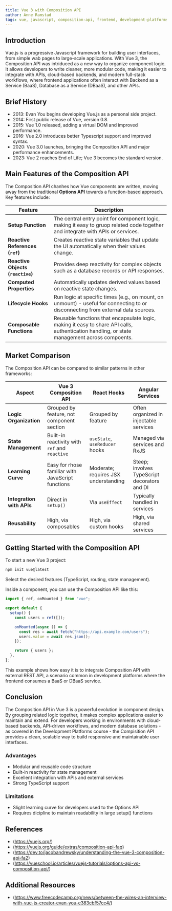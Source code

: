 ```yaml
---
title: Vue 3 with Composition API
author: Anne Ramstad
tags: vue, javascript, composition-api, frontend, development-platforms
---
```


## Introduction

Vue.js is a progressive Javascript framework for building user interfaces, from simple wab pages to large-scale applications. With Vue 3, the Composition API was intriduced as a new way to organize component logic. It allows developers to write cleaner, more modular code, making it easier to integrate with APIs, cloud-based backends, and modern full-stack workflows, where frontend applications often interact with Backend as a Service (BaaS), Database as a Service (DBaaS), and other APIs.

## Brief History

- 2013: Evan You begins developing Vue.js as a personal side project.
- 2014: First public release of Vue, version 0.8.
- 2015: Vue 1.0 released, adding a virtual DOM and improved performance.
- 2016: Vue 2.0 introduces better Typescript support and improved syntax.
- 2020: Vue 3.0 launches, bringing the Composition API and major performance enhancements.
- 2023: Vue 2 reaches End of Life; Vue 3 becomes the standard version.

## Main Features of the Composition API

The Composition API chanhes how Vue components are written, moving away from the traditional **Options API** towards a function-based approach. Key features include:

| Feature                           | Description                                                                                                                                  |
| --------------------------------- | -------------------------------------------------------------------------------------------------------------------------------------------- |
| **Setup Function**                | The central entry point for component logic, making it easy to gruop related code together and integrate with APIs or services.              |
| **Reactive References (`ref`)**   | Creates reactive state variables that update the UI automatically when their values change.                                                  |
| **Reactive Objects (`reactive`)** | Provides deep reactivity for complex objects such as a database records or API responses.                                                    |
| **Computed Properties**           | Automatically updates derived values based on reactive state changes.                                                                        |
| **Lifecycle Hooks**               | Run logic at specific times (e.g., on mount, on unmount) - useful for connecting to or disconnecting from external data sources.             |
| **Composable Functions**          | Reusable functions that encapsulate logic, making it easy to share API calls, authentication handling, or state management across compoents. |

## Market Comparison

The Composition API can be compared to similar patterns in other frameworks:

| Aspect                    | Vue 3 Composition API                             | React Hooks                          | Angular Services                             |
| ------------------------- | ------------------------------------------------- | ------------------------------------ | -------------------------------------------- |
| **Logic Organization**    | Grouped by feature, not component section         | Grouped by feature                   | Often organized in injectable services       |
| **State Management**      | Built-in reactivity with `ref` and `reactive`     | `useState`, `useReducer` hooks       | Managed via services and RxJS                |
| **Learning Curve**        | Easy for rhose familiar with JavaScript functions | Moderate; requires JSX understanding | Steep; involves TypeScript decorators and DI |
| **Integration with APIs** | Direct in `setup()`                               | Via `useEffect`                      | Typically handled in services                |
| **Reusability**           | High, via composables                             | High, via custom hooks               | High, via shared services                    |

## Getting Started with the Composition API

To start a new Vue 3 project:

```bash
npm init vue@latest
```

Select the desired features (TypeScript, routing, state management).

Inside a component, you can use the Composition API like this:

```javascript
import { ref, onMounted } from "vue";

export default {
  setup() {
    const users = ref([]);

    onMounted(async () => {
      const res = await fetch("https://api.example.com/users");
      users.value = await res.json();
    });

    return { users };
  },
};
```

This example shows how easy it is to integrate Composition API with external REST API, a scenario common in development platforms where the frontend consumes a BaaS or DBaaS service.

## Conclusion

The Composition API in Vue 3 is a powerful evolution in component design. By grouping related logic together, it makes complex applications easier to maintain and extend. For developers working in environments with cloud-based backends, API-driven workflows, and modern database solutions - as covered in the Development Platforms course - the Compisition API provides a clean, scalable way to build responsive and maintainable user interfaces.

### Advantages

- Modular and reusable code structure
- Built-in reactivity for state management
- Excellent integration with APIs and external services
- Strong TypeScript support

### Limitations

- Slight learning curve for developers used to the Options API
- Requires dicipline to maintain readability in large setup() functions

## References

- (https://vuejs.org/)
- (https://vuejs.org/guide/extras/composition-api-faq)
- (https://dev.to/jacobandrewsky/understanding-the-vue-3-composition-api-fa2)
- (https://vueschool.io/articles/vuejs-tutorials/options-api-vs-composition-api/)

## Additional Resources

- (https://www.freecodecamp.org/news/between-the-wires-an-interview-with-vue-js-creator-evan-you-e383cbf57cc4/)
